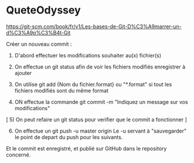 # QueteOdyssey

https://git-scm.com/book/fr/v1/Les-bases-de-Git-D%C3%A9marrer-un-d%C3%A9p%C3%B4t-Git


Créer un nouveau commit :

1) D'abord effectuer les modifications souhaiter au(x) fichier(s)

2) On effectue un git status afin de voir les fichiers modifiés enregistrer à ajouter

3) On utilise git add {Nom du fichier.format} 
	ou 
"*.format" si tout les fichiers modifiés sont du même format

4) ON effectue la commande git commit -m "Indiquez un message sur vos modifications"

[ 5) On peut refaire un git status pour verifier que le commit a fonctionner ]

6) On effectue un git push -u master origin
	Le -u servant à "sauvegarder" le point de depart du push pour les suivants.

Et le commit est enregistré, et publié sur GitHub dans le repository concerné.

